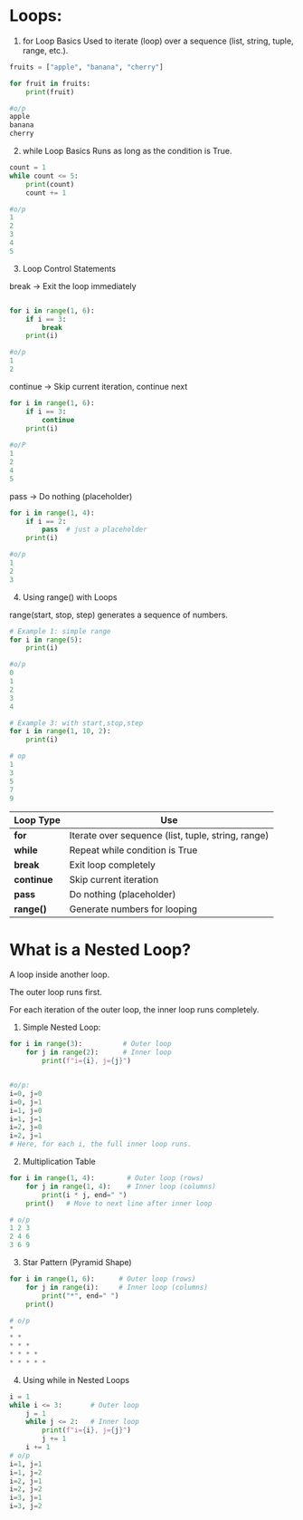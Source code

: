 # Loops:

1) for Loop Basics
Used to iterate (loop) over a sequence (list, string, tuple, range, etc.).

```py
fruits = ["apple", "banana", "cherry"]

for fruit in fruits:
    print(fruit)

#o/p
apple
banana
cherry

```

2) while Loop Basics
Runs as long as the condition is True.

```py
count = 1
while count <= 5:
    print(count)
    count += 1

#o/p
1
2
3
4
5

```

3) Loop Control Statements

break → Exit the loop immediately

```py

for i in range(1, 6):
    if i == 3:
        break
    print(i)

#o/p
1
2

```
continue → Skip current iteration, continue next

```py
for i in range(1, 6):
    if i == 3:
        continue
    print(i)
 
#o/P
1
2
4
5

```
pass → Do nothing (placeholder)

```py
for i in range(1, 4):
    if i == 2:
        pass  # just a placeholder
    print(i)

#o/p
1
2
3

```

4) Using range() with Loops

range(start, stop, step) generates a sequence of numbers.
```py
# Example 1: simple range
for i in range(5):
    print(i)

#o/p
0
1
2
3
4

```
```py
# Example 3: with start,stop,step
for i in range(1, 10, 2):
    print(i)

# op
1
3
5
7
9

```
| Loop Type    | Use                                                |
| ------------ | -------------------------------------------------- |
| **for**      | Iterate over sequence (list, tuple, string, range) |
| **while**    | Repeat while condition is True                     |
| **break**    | Exit loop completely                               |
| **continue** | Skip current iteration                             |
| **pass**     | Do nothing (placeholder)                           |
| **range()**  | Generate numbers for looping                       |

# What is a Nested Loop?

A loop inside another loop.

The outer loop runs first.

For each iteration of the outer loop, the inner loop runs completely.

1. Simple Nested Loop:
```py
for i in range(3):          # Outer loop
    for j in range(2):      # Inner loop
        print(f"i={i}, j={j}")


#o/p:
i=0, j=0
i=0, j=1
i=1, j=0
i=1, j=1
i=2, j=0
i=2, j=1
# Here, for each i, the full inner loop runs.
```

2. Multiplication Table
```py
for i in range(1, 4):        # Outer loop (rows)
    for j in range(1, 4):    # Inner loop (columns)
        print(i * j, end=" ")
    print()   # Move to next line after inner loop

# o/p
1 2 3 
2 4 6 
3 6 9 

```

3. Star Pattern (Pyramid Shape)
```py
for i in range(1, 6):      # Outer loop (rows)
    for j in range(i):     # Inner loop (columns)
        print("*", end=" ")
    print()

# o/p
* 
* * 
* * * 
* * * * 
* * * * * 
```

4. Using while in Nested Loops
```py
i = 1
while i <= 3:       # Outer loop
    j = 1
    while j <= 2:   # Inner loop
        print(f"i={i}, j={j}")
        j += 1
    i += 1
# o/p
i=1, j=1
i=1, j=2
i=2, j=1
i=2, j=2
i=3, j=1
i=3, j=2


```